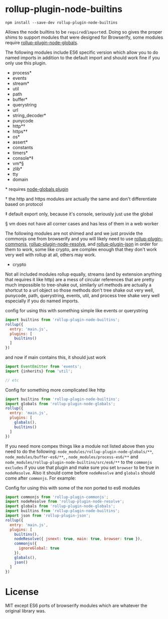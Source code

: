 rollup-plugin-node-builtins
===

```
npm install --save-dev rollup-plugin-node-builtins
```

Allows the node builtins to be `require`d/`import`ed. Doing so gives the proper shims to support modules that were designed for Browserify, some modules require [rollup-plugin-node-globals](https://github.com/calvinmetcalf/rollup-plugin-node-globals).

The following modules include ES6 specific version which allow you to do named imports in addition to the default import and should work fine if you only use this plugin.

- process*
- events
- stream*
- util
- path
- buffer*
- querystring
- url
- string_decoder*
- punycode
- http*†
- https*†
- os*
- assert*
- constants
- timers*
- console*‡
- vm*§
- zlib*
- tty
- domain

\* requires [node-globals plugin](https://github.com/calvinmetcalf/rollup-plugin-node-globals)

† the http and https modules are actually the same and don't differentiate based on protocol

‡ default export only, because it's console, seriously just use the global

§ vm does not have all corner cases and has less of them in a web worker

The following modules are not shimed and and we just provide the commonjs one from browserify  and you will likely need to use  [rollup-plugin-commonjs](https://github.com/rollup/rollup-plugin-commonjs), [rollup-plugin-node-resolve](https://github.com/rollup/rollup-plugin-node-resolve), and [rollup-plugin-json](https://github.com/rollup/rollup-plugin-json) in order for them to work, some like crypto, are complex enough that they don't work very well with rollup at all, others may work.

- crypto

Not all included modules rollup equally, streams (and by extension anything that requires it like http) are a mess of circular references that are pretty much impossible to tree-shake out, similarly url methods are actually a shortcut to a url object so those methods don't tree shake out very well, punycode, path, querystring, events, util, and process tree shake very well especially if you do named imports.

config for using this with something simple like events or querystring

```js
import builtins from 'rollup-plugin-node-builtins';
rollup({
  entry: 'main.js',
  plugins: [
    builtins()
  ]
})
```

and now if main contains this, it should just work

```js
import EventEmitter from 'events';
import {inherits} from 'util';

// etc
```

Config for something more complicated like http

```js
import builtins from 'rollup-plugin-node-builtins';
import globals from 'rollup-plugin-node-globals';
rollup({
  entry: 'main.js',
  plugins: [
    globals(),
    builtins()
  ]
})
```

If you need more compex things like a module not listed above then you need to do the following: `node_modules/rollup-plugin-node-globals/**`, `node_modules/buffer-es6/**`, , `node_modules/process-es6/**` and `node_modules/rollup-plugin-node-builtins/src/es6/**` to the `commonjs` `excludes` if you use that plugin and make sure you set `browser` to be true in `nodeResolve`.  Also it should come before `nodeResolve` and `globals` should come after `commonjs`. For example:


Config for using this with some of the non ported to es6 modules

```js
import commonjs from 'rollup-plugin-commonjs';
import nodeResolve from 'rollup-plugin-node-resolve';
import globals from 'rollup-plugin-node-globals';
import builtins from 'rollup-plugin-node-builtins';
import json from 'rollup-plugin-json';
rollup({
  entry: 'main.js',
  plugins: [
    builtins(),
    nodeResolve({ jsnext: true, main: true, browser: true }),
    commonjs({
      ignoreGlobal: true
    }),
    globals(),
    json()
  ]
})
```

License
===

MIT except ES6 ports of browserify modules which are whatever the original library was.
